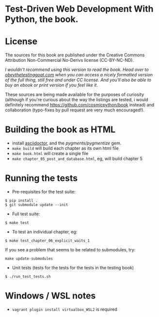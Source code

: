 # Test-Driven Web Development With Python, the book.

# License

The sources for this book are published under the Creative Commons Attribution
Non-Commercial No-Derivs license (CC-BY-NC-ND).

*I wouldn't recommend using this version to read the book.  Head over to
[obeythetestinggoat.com](https://www.obeythetestinggoat.com/pages/book.html)
when you can access a nicely formatted version of the full thing, still free
and under CC license.  And you'll also be able to buy an ebook or print version
if you feel like it.*

These sources are being made available for the purposes of curiosity 
(although if you're curious about the way the listings are tested,
i would definitely recommend https://github.com/cosmicpython/book instead)
and collaboration (typo-fixes by pull request are very much encouraged!).


# Building the book as HTML

- install [asciidoctor](http://asciidoctor.org/), and the *pygments/pygmentize* gem.
- `make build` will build each chapter as its own html file
- `make book.html` will create a single file
- `make chapter_05_post_and_database.html`, eg, will build chapter 5

# Running the tests

* Pre-requisites for the test suite:
```console   
$ pip install .
$ git submodule update --init
```

* Full test suite:
```console
$ make test
```

* To test an individual chapter, eg:
```console
$ make test_chapter_06_explicit_waits_1
```

If you see a problem that seems to be related to submodules, try:

```console
make update-submodules
```


* Unit tests (tests for the tests for the tests in the testing book)

```console
$ ./run_test_tests.sh
```

# Windows / WSL notes

* `vagrant plugin install virtualbox_WSL2` is required
